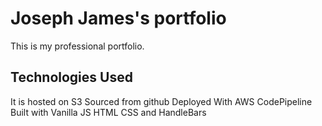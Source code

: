 # Joseph James's portfolio

This is my professional portfolio.

## Technologies Used
It is hosted on S3
Sourced from github
Deployed With AWS CodePipeline
Built with Vanilla JS HTML CSS and HandleBars
